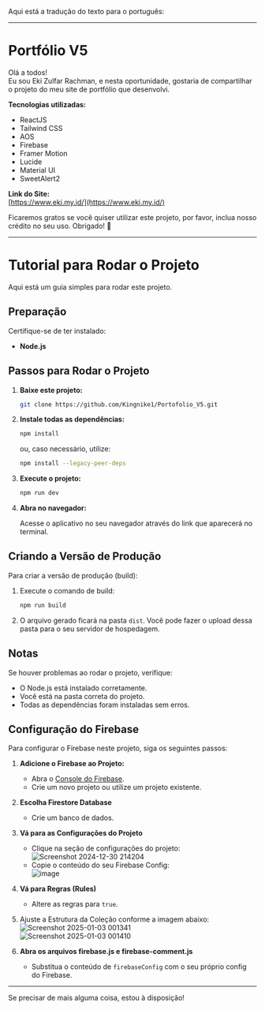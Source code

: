 Aqui está a tradução do texto para o português:

---

# Portfólio V5
Olá a todos!  
Eu sou Eki Zulfar Rachman, e nesta oportunidade, gostaria de compartilhar o projeto do meu site de portfólio que desenvolvi.

**Tecnologias utilizadas:**
- ReactJS
- Tailwind CSS
- AOS
- Firebase
- Framer Motion
- Lucide
- Material UI
- SweetAlert2

**Link do Site:**  
[https://www.eki.my.id/](https://www.eki.my.id/)

Ficaremos gratos se você quiser utilizar este projeto, por favor, inclua nosso crédito no seu uso. Obrigado! 🙏

---

# Tutorial para Rodar o Projeto

Aqui está um guia simples para rodar este projeto.

## Preparação

Certifique-se de ter instalado:

- **Node.js**

## Passos para Rodar o Projeto

1. **Baixe este projeto:**

   ```bash
   git clone https://github.com/Kingnike1/Portofolio_V5.git
   ```

2. **Instale todas as dependências:**

   ```bash
   npm install
   ```
   ou, caso necessário, utilize:

   ```bash
   npm install --legacy-peer-deps
   ```

3. **Execute o projeto:**

   ```bash
   npm run dev
   ```

4. **Abra no navegador:**

   Acesse o aplicativo no seu navegador através do link que aparecerá no terminal.

## Criando a Versão de Produção

Para criar a versão de produção (build):

1. Execute o comando de build:

   ```bash
   npm run build
   ```

2. O arquivo gerado ficará na pasta `dist`. Você pode fazer o upload dessa pasta para o seu servidor de hospedagem.

## Notas

Se houver problemas ao rodar o projeto, verifique:

- O Node.js está instalado corretamente.
- Você está na pasta correta do projeto.
- Todas as dependências foram instaladas sem erros.

## Configuração do Firebase

Para configurar o Firebase neste projeto, siga os seguintes passos:

1. **Adicione o Firebase ao Projeto:**
   - Abra o [Console do Firebase](https://console.firebase.google.com/).
   - Crie um novo projeto ou utilize um projeto existente.

2. **Escolha Firestore Database**
   - Crie um banco de dados.

3. **Vá para as Configurações do Projeto**
    - Clique na seção de configurações do projeto:  
    ![Screenshot 2024-12-30 214204](https://github.com/user-attachments/assets/43243cad-b414-4dd9-8793-d15c401c82fe)  
    - Copie o conteúdo do seu Firebase Config:  
    ![image](https://github.com/user-attachments/assets/6d0e158c-1ae0-40c1-8b41-9e53a1c4ccbb)

4. **Vá para Regras (Rules)**
   - Altere as regras para `true`.

5. Ajuste a Estrutura da Coleção conforme a imagem abaixo:  
  ![Screenshot 2025-01-03 001341](https://github.com/user-attachments/assets/38580122-08a4-4499-a8fd-0f253652a239)  
  ![Screenshot 2025-01-03 001410](https://github.com/user-attachments/assets/d563d7ad-f1ab-46ff-8185-640dcebd0363)

6. **Abra os arquivos firebase.js e firebase-comment.js**
   - Substitua o conteúdo de `firebaseConfig` com o seu próprio config do Firebase.

---

Se precisar de mais alguma coisa, estou à disposição!